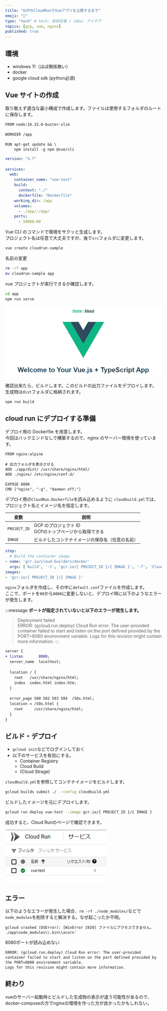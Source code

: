 ```yaml
---
title: "GCPのCloudRunでVueアプリを公開するまで"
emoji: "🎃"
type: "tech" # tech: 技術記事 / idea: アイデア
topics: [gcp, vue, nginx]
published: true
---
```


## 環境

- windows 11（ほぼ関係無い）
- docker
- google cloud sdk (python必須)

## Vue サイトの作成

取り敢えず適当な最小構成で作成します。ファイルは使用するフォルダのルートに保存します。

```dockerfile:Dockerfile
FROM node:16.15.0-buster-slim

WORKDIR /app

RUN apt-get update && \
    npm install -g npm @vue/cli
```

```yml:docker-compose.yml
version: "3.7"

services:
  web:
    container_name: "vue-test"
    build:
      context: "./"
      dockerfile: "Dockerfile"
    working_dir: /app
    volumes:
      - ./app/:/app/
    ports:
      - 50080:80
```

Vue CLI のコマンドで環境をサクッと生成します。  
プロジェクト名は任意で大丈夫ですが、後で`src`フォルダに変更します。

```bash
vue create cloudrun-sample
```

名前の変更

```bash
rm -rf app
mv cloudrun-sample app
```

vue プロジェクトが実行できるか確認します。

```bash
cd app
npm run serve
```

![vueのdocker起動画面](/images/vue-docker-1.png)

確認出来たら、ビルドします。このビルドの出力ファイルをデプロイします。  
生成物は`dist`フォルダに格納されます。

```bash
npm run build
```

## cloud run にデプロイする準備

デプロイ用の Dockerfile を用意します。  
今回はバックエンドなしで構築するので、nginx のサーバー環境を使っています。

```dockerfile:CloudRun.Dockerfile
FROM nginx:alpine

# 出力フォルダを表示させる
ADD ./app/dist/ /usr/share/nginx/html/
ADD ./nginx/ /etc/nginx/conf.d/

EXPOSE 8080
CMD ["nginx", "-g", "daemon off;"]
```

デプロイ用の`CloudRun.Dockerfile`を読み込めるように
`cloudbuild.yml`では、プロジェクト名とイメージ名を指定します。

| 変数         | 説明                                                |
| ------------ | --------------------------------------------------- |
| `PROJECT_ID` | GCP のプロジェクト ID<br>GCPのトップページから取得できる |
| `IMAGE`      | ビルドしたコンテナイメージの保存名（任意の名前）    |

```yml:cloudbuild.yml
step:
  # Build the container image
- name: 'gcr.io/cloud-builders/docker'
  args: ['build', '-t', 'gcr.io/{ PROJECT_ID }/{ IMAGE }', '-f', 'CloudRun.Dockerfile' '.']
images:
- 'gcr.io/{ PROJECT_ID }/{ IMAGE }'
```

`nginx`フォルダを作成し、その中に`default.conf`ファイルを作成します。  
ここで、ポートを`80`から`8080`に変更しないと、デプロイ時に以下のようなエラーが発生します。

:::message
__ポートが指定されていないと以下のエラーが発生します。__

>Deployment failed\
>ERROR: (gcloud.run.deploy) Cloud Run error: The user-provided container failed to start and listen on the port defined provided by the PORT=8080 environment variable. Logs for this revision might contain more information.
:::

```diff nginx:nginx/default.conf
server {
+ listen       8080;
  server_name  localhost;

  location / {
    root   /usr/share/nginx/html;
    index  index.html index.htm;
  }

  error_page 500 502 503 504  /50x.html;
  location = /50x.html {
    root     /usr/share/nginx/html;
  }
}
```


## ビルド・デプロイ

- `gcloud init`などでログインしておく
- 以下のサービスを有効にする。
  - Container Registry
  - Cloud Build
  - (Cloud Strage)

`cloudbuild.yml`を参照してコンテナイメージをビルドします。
```bash
gcloud builds submit ./ --config cloudbuild.yml
```

ビルドしたイメージを元にデプロイします。
```bash
gcloud run deploy vue-test --image gcr.io/{ PROJECT_ID }/{ IMAGE }
```

成功すると、Cloud Runのページで確認できます。

![](/images/vue-cloudrun-1.png)

## エラー

以下のようなエラーが発生した場合、`rm -rf ./node_modules/`などで`node_modules`を削除すると解決する。なぜ起こったか不明。
```log
gcloud crashed (OSError): [WinError 1920] ファイルにアクセスできません。 ./app\node_modules\\.bin\\acorn'
```

8080ポートが読み込めない
```log
ERROR: (gcloud.run.deploy) Cloud Run error: The user-provided container failed to start and listen on the port defined provided by the PORT=8080 environment variable. 
Logs for this revision might contain more information.
```

## 終わり

vueのサーバー起動時とビルドした生成物の表示が違う可能性があるので、docker-composeの方でnginxの環境を作った方が良かったかもしれない。
